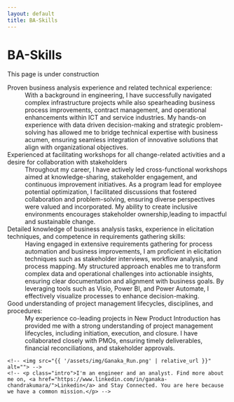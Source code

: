 ```yaml
---
layout: default
title: BA-Skills
---
```



<div class="post">
	<h1 class="pageTitle">BA-Skills</h1>
	<p> This page is under construction </p>
	<dl>
	  <dt>Proven business analysis experience and related technical experience:</dt>
	  <dd>With a background in engineering, I have successfully navigated complex infrastructure projects while also spearheading business process improvements, contract management, and operational enhancements within ICT and service industries. My hands-on experience with data driven decision-making and strategic problem-solving has allowed me to bridge technical expertise with business acumen, ensuring seamless integration of innovative solutions that align with organizational objectives.</dd>
		<dt>Experienced at facilitating workshops for all change-related activities and a desire for collaboration with stakeholders </dt>
		<dd>Throughout my career, I have actively led cross-functional workshops aimed at knowledge-sharing, stakeholder engagement, and continuous improvement initiatives. As a program lead for employee potential optimization, I facilitated discussions that fostered collaboration and problem-solving, ensuring diverse perspectives were valued and incorporated. My ability to create inclusive environments encourages stakeholder ownership,leading to impactful and sustainable change.</dd>
		<dt>Detailed knowledge of business analysis tasks, experience in elicitation techniques, and competence in requirements gathering skills:</dt>
		<dd>Having engaged in extensive requirements gathering for process automation and business improvements, I am proficient in elicitation techniques such as stakeholder interviews, workflow analysis, and process mapping. My structured approach enables me to transform complex data and operational challenges into actionable insights, ensuring clear documentation and alignment with business goals. By leveraging tools such as Visio, Power BI, and Power Automate, I effectively visualize processes to enhance decision-making.</dd>
		<dt>Good understanding of project management lifecycles, disciplines, and procedures:</dt>
		<dd>My experience co-leading projects in New Product Introduction has provided me with a strong understanding of project management lifecycles, including initiation, execution, and closure. I have collaborated closely with PMOs, ensuring timely deliverables, financial reconciliations, and stakeholder approvals.</dd>
	</dl>

	<!-- <img src="{{ '/assets/img/Ganaka_Run.png' | relative_url }}" alt=""> -->
	<!-- <p class="intro">I'm an engineer and an analyst. Find more about me on, <a href="https://www.linkedin.com/in/ganaka-chandrakumara/">Linkedin</a> and Stay Connected. You are here because we have a common mission.</p> -->
<!--	<h2>Areas of Expertise</h2>
	<ul>
		<li>Process Analysis & Improvement</li>
  		<li>Automation</li>
  		<li>Cross-functional team collaborations</li>
  		<li><a href="https://github.com/snaptortoise/jekyll-rss-feeds">XML Feed for RSS Readers</a></li>
  		<li>Contact Form via <a href="http://formspree.io/">Formspree</a></li>
      <li>5 Post Loop with excerpt on Home Page</li>
  		<li>Previous / Next Post Navigation</li>
      <li>Estimated Reading Time for posts</li>
  		<li><a href="https://github.com/adobe-webplatform/dropcap.js">Drop Cap</a> on posts</li>
  		<li><a href="http://typecast.com/blog/a-more-modern-scale-for-web-typography">A Better Type Scale</a></li>
  	</ul>
 -->
</div>
